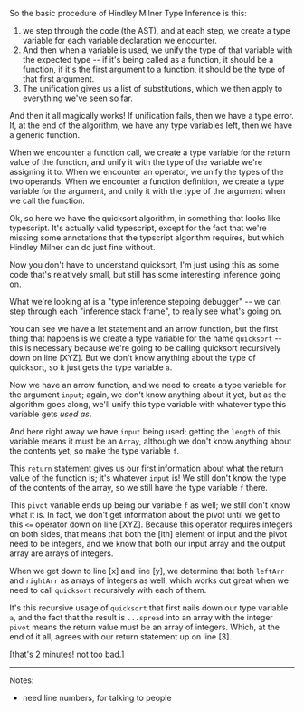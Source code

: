 
So the basic procedure of Hindley Milner Type Inference is this:
1) we step through the code (the AST), and at each step, we create a type variable for each variable declaration we encounter.
2) And then when a variable is used, we unify the type of that variable with the expected type -- if it's being called as a function,
it should be a function, if it's the first argument to a function, it should be the type of that first argument.
3) The unification gives us a list of substitutions, which we then apply to everything we've seen so far.

And then it all magically works! If unification fails, then we have a type error. If, at the end of the algorithm,
we have any type variables left, then we have a generic function.






When we encounter a function call, we create a type variable for the return value of the function, and unify it with the type of the variable we're assigning it to.
When we encounter an operator, we unify the types of the two operands.
When we encounter a function definition, we create a type variable for the argument, and unify it with the type of the argument when we call the function.












Ok, so here we have the quicksort algorithm, in something that looks like typescript.
It's actually valid typescript, except for the fact that we're missing some annotations that the typscript algorithm requires, but which Hindley Milner can do just fine without.

Now you don't have to understand quicksort, I'm just using this as some code that's relatively small, but still  has some interesting inference going on.

What we're looking at is a "type inference stepping debugger" -- we can step through each "inference stack frame", to really see what's going on.

You can see we have a let statement and an arrow function, but the first thing that happens is we create a type variable for the name `quicksort` -- this is necessary because we're going to be calling quicksort recursively down on line [XYZ]. But we don't know anything about the type of quicksort, so it just gets the type variable `a`.

Now we have an arrow function, and we need to create a type variable for the argument `input`; again, we don't know anything about it yet, but as the algorithm goes along, we'll unify this type variable with whatever type this variable gets *used as*.

And here right away we have `input` being used; getting the `length` of this variable means it must be an `Array`, although we don't know anything about the contents yet, so make the type variable `f`.

This `return` statement gives us our first information about what the return value of the function is; it's whatever `input` is! We still don't know the type of the contents of the array, so we still have the type variable `f` there.

This `pivot` variable ends up being our variable `f` as well; we still don't know what it is.
In fact, we don't get information about the pivot until we get to this `<=` operator down on line [XYZ]. Because this operator requires integers on both sides, that means that both the [ith] element of input and the pivot need to be integers, and we know that both our input array and the output array are arrays of integers.

When we get down to line [x] and line [y], we determine that both `leftArr` and `rightArr` as arrays of integers as well, which works out great when we need to call `quicksort` recursively with each of them.

It's this recursive usage of `quicksort` that first nails down our type variable `a`, and the fact that the result is `...spread` into an array with the integer `pivot` means the return value must be an array of integers. Which, at the end of it all, agrees with our return statement up on line [3].


[that's 2 minutes! not too bad.]


----

Notes:
- need line numbers, for talking to people
